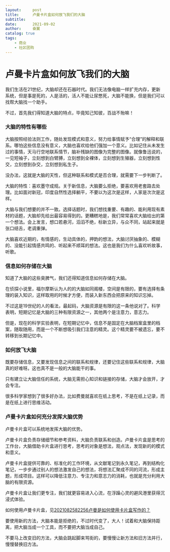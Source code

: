 ```yaml
---
layout:     post
title:      卢曼卡片盒如何放飞我们的大脑
subtitle:   
date:       2021-09-02
author:     奋翼
catalog: true
tags:
    - 商业
    - 社区团购
---
```



# 卢曼卡片盒如何放飞我们的大脑

我们生活在21世纪，大脑却还在石器时代。我们无法像电脑一样扩充内存，更新系统，但是事是死的，人是活的，活人不能让尿憋死，大脑不能换，但是我们可以找帮大脑找一个助手。

不过，首先我们得知道大脑的特点，毕竟知己知彼，百战不殆嘛！

### 大脑的特性有哪些

大脑按照经验法则工作，随处发现模式和意义，努力给事情赋予“合理”的解释和联系。哪怕这些信息没有意义，大脑也喜欢给他们强加一个意义。比如记住从未发生过的事情，天马行空地联系情节，脑补残缺的图像为完整的图像。就像鲁迅说的，一见短袖子，立刻想到白臂膊，立刻想到全裸体，立刻想到生殖器，立刻想到性交，立刻想到杂交，立刻想到私生子。

没办法，这就是大脑的天性，但这种联系和模式是否合理，就需要下一步判断了。

大脑的特性：喜欢墨守成规。关于新信息，大脑要么拒绝，要喜欢用老套路去处理。比如面对新冠，印度自然性选择躺平，不要以为这次是这样，人家是次次是这样。

大脑与我们想要的并不一致。选择话题时，我们想找重要、有趣的、能利用现有素材的话题，大脑却先给出最容易得到的。更糟糕地是，我们常常喜欢大脑给出的第一个想法。会上发言，想口若悬河，滔滔不绝，标新立异，与众不同，站起来就是张口结舌，老调重弹。

大脑喜欢近期的，有情感的，生动具体的，押韵的想法，大脑讨厌抽象的、模糊的、没能引起情感共鸣的、听起来不顺耳的想法。这也是我们为什么喜欢听故事，听歌。

### 信息如何存储在大脑

知道了大脑的这些臭脾气，我们还得知道信息如何存储在大脑。

在侦探小说里，福尔摩斯认为人的的大脑如同阁楼，空间是有限的，要有选择有条理的装入知识，这样取用的时候才方便，而装入新东西会把原来的知识忘掉。

不过这是19世纪的人的看法，最起码，大脑资源是有限的这一条他说对了。科学表明，短期记忆是大脑的三种有限资源之一，其他两个是注意力，意志力。

但是，现在的科学实验表明，在短期记忆中，信息不是固定在大脑档案盒里的档案，随取随用，而是一个不断想吸引我们注意的精灵。这个精灵要不被遗忘，要不转移到长期记忆中。

### 如何放飞大脑

既要存储信息，又要发现信息之间的联系和规律，还要记住这些联系和规律，大脑真的好难呀。这也真不是一般的大脑能干的事。

只有建立让大脑信任的系统，大脑无需担心知识和链接的存储，大脑才会放开，才会专注。

很多科学家想到了很多好办法，比如费曼就喜欢在纸上思考，不是在纸上记录，而是在纸上进行思维活动。

### 卢曼卡片盒如何充分发挥大脑优势

卢曼卡片盒可以系统地发挥大脑的优势。

卢曼卡片盒负责存储细节和参考资料，大脑负责联系和创造。卢曼卡片盒是思考的工作台，大脑借助卡片盒进行思考，思考的对象是想法，观点法，发现新的的模式和意义。

卢曼卡片盒提供可靠的、标准化的工作环境，从文献笔记到永久笔记，再到结构化笔记，一步步通过别人的想法激发自己的想法，将想法汇聚成不同的河流，形成主题，形成项目。这样可以降低注意力、专注力和意志力的消耗，也就是充分利用大脑的有限资源。

卢曼卡片盒让我们更专注，我们就更容易进入心流，在浮躁心灵的避风港里获得沉浸式体验。

如何使用卢曼卡片盒，见[2021082582256卢曼是如何使用卡片盒写作的？](https://dynalist.io/d/a06Qg64L_GM6DzqZaQc5Fw_m#z=RhzSlFQFsDDZ84TN5zOJkc-l)

要使用新的方法，大脑本能是拒绝的，不过时代变了，大人！试着和大脑保持距离，把大脑当成一个工具，而不要把大脑当成自己。

不要马上改变旧的方法，大脑会跳起脚来骂街的，要慢慢让新方法和旧方法并行，慢慢替换旧方法。

